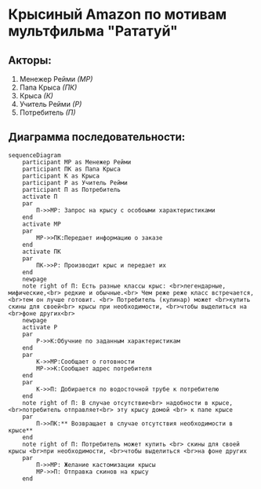 # Крысиный Amazon по мотивам мультфильма "Рататуй"

## Акторы:

1. Менежер Рейми *(МР)*
2. Папа Крыса *(ПК)*
3. Крыса *(К)*
4. Учитель Рейми *(Р)*
5. Потребитель *(П)*

## Диаграмма последовательности:

```mermaid
sequenceDiagram
    participant МР as Менежер Рейми
    participant ПК as Папа Крыса
    participant К as Крыса
    participant Р as Учитель Рейми
    participant П as Потребитель
    activate П
    par
        П->>МР: Запрос на крысу с особоыми характеристиками 
    end
    activate МР
    par
        МР->>ПК:Передает информацию о заказе
    end
    activate ПК
    par
        ПК->>Р: Производит крыс и передает их
    end
    newpage
    note right of П: Есть разные классы крыс: <br>легендарные, мифические,<br> редкие и обычные.<br> Чем реже реже класс встречается,<br>тем он лучше готовит. <br> Потребитель (кулинар) может <br>купить скины для своей<br> крысы при необходимости, <br>чтобы выделиться на <br>фоне других<br>
    newpage
    activate Р
    par 
        Р->>К:Обучние по заданным характеристикам
    end
    par
        К->>МР:Сообщает о готовности 
        МР->>К:Сообщает адрес потребителя
    end
    par
        К->>П: Добирается по водосточной трубе к потребителю
    end
    note right of П: В случае отсутствие<br> надобности в крысе, <br>потребитель отправляет<br> эту крысу домой <br> к папе крысе
    par
        П->>ПК:** Возвращает в случае отсутствия необходимости в крысе**
    end
    note right of П: Потребитель может купить <br> скины для своей крысы <br>при необходимости, <br>чтобы выделиться <br>на фоне других
    par
        П->>МР: Желание кастомизации крысы
        МР->>П: Отправка скинов на крысу
    end
     
```
        
    
    
    
        
        

